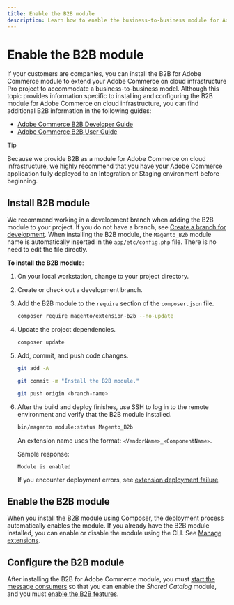 ```yaml
---
title: Enable the B2B module
description: Learn how to enable the business-to-business module for Adobe Commerce on cloud infrastructure.
---
```


# Enable the B2B module

If your customers are companies, you can install the B2B for Adobe Commerce module to extend your Adobe Commerce on cloud infrastructure Pro project to accommodate a business-to-business model. Although this topic provides information specific to installing and configuring the B2B module for Adobe Commerce on cloud infrastructure, you can find additional B2B information in the following guides:

-  [Adobe Commerce B2B Developer Guide](https://developer.adobe.com/commerce/webapi/rest/b2b/)
-  [Adobe Commerce B2B User Guide](https://experienceleague.adobe.com/docs/commerce-admin/b2b/guide-overview.html)

>[!TIP]
>
>Because we provide B2B as a module for Adobe Commerce on cloud infrastructure, we highly recommend that you have your Adobe Commerce application fully deployed to an Integration or Staging environment before beginning.

## Install B2B module

We recommend working in a development branch when adding the B2B module to your project. If you do not have a branch, see [Create a branch for development](../development/cli-branches.md#create-a-branch-for-development). When installing the B2B module, the `Magento_B2b` module name is automatically inserted in the `app/etc/config.php` file. There is no need to edit the file directly.

**To install the B2B module**:

1. On your local workstation, change to your project directory.

1. Create or check out a development branch.

1. Add the B2B module to the `require` section of the `composer.json` file.

   ```bash
   composer require magento/extension-b2b --no-update
   ```

1. Update the project dependencies.

   ```bash
   composer update
   ```

1. Add, commit, and push code changes.

   ```bash
   git add -A
   ```

   ```bash
   git commit -m "Install the B2B module."
   ```

   ```bash
   git push origin <branch-name>
   ```

1. After the build and deploy finishes, use SSH to log in to the remote environment and verify that the B2B module installed.

   ```bash
   bin/magento module:status Magento_B2b
   ```

   An extension name uses the format: `<VendorName>_<ComponentName>`.

   Sample response:

   ```terminal
   Module is enabled
   ```

   If you encounter deployment errors, see [extension deployment failure][trouble].

## Enable the B2B module

When you install the B2B module using Composer, the deployment process automatically enables the module. If you already have the B2B module installed, you can enable or disable the module using the CLI. See [Manage extensions][].

## Configure the B2B module

After installing the B2B for Adobe Commerce module, you must [start the message consumers](https://experienceleague.adobe.com/docs/commerce-admin/b2b/install.html#start-message-consumers) so that you can enable the _Shared Catalog_ module, and you must [enable the B2B features](https://experienceleague.adobe.com/docs/commerce-admin/b2b/enable-basic-features.html).

<!-- link definitions -->

[Manage extensions]: https://devdocs.magento.com/cloud/howtos/install-components.html#manage-extensions
[trouble]: https://devdocs.magento.com/cloud/trouble/trouble_comp-deploy-fail.html
